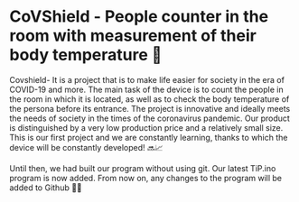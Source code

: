 # CoVShield  - People counter in the room with measurement of their body temperature 🤒

Covshield- It is a project that is to make life easier for society in the era of COVID-19 and more. The main task of the device is to count the people in the room in which it is located, as well as to check the body temperature of the persona before its entrance. The project is innovative and ideally meets the needs of society in the times of the coronavirus pandemic. Our product is distinguished by a very low production price and a relatively small size. This is our first project and we are constantly learning, thanks to which the device will be constantly developed! 🔜📈

Until then, we had built our program without using git. Our latest TiP.ino program is now added. From now on, any changes to the program will be added to Github 📌📂

